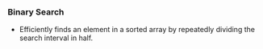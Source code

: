 ### Binary Search
- Efficiently finds an element in a sorted array by repeatedly dividing the search interval in half.